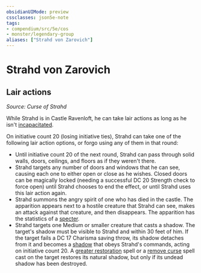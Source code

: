 ```yaml
---
obsidianUIMode: preview
cssclasses: json5e-note
tags:
- compendium/src/5e/cos
- monster/legendary-group
aliases: ["Strahd von Zarovich"]
---
```

# Strahd von Zarovich

## Lair actions
_Source: Curse of Strahd_

While Strahd is in Castle Ravenloft, he can take lair actions as long as he isn't [incapacitated](2-Mechanics/CLI/rules/conditions.md#Incapacitated).

On initiative count 20 (losing initiative ties), Strahd can take one of the following lair action options, or forgo using any of them in that round:

- Until initiative count 20 of the next round, Strahd can pass through solid walls, doors, ceilings, and floors as if they weren't there.  
- Strahd targets any number of doors and windows that he can see, causing each one to either open or close as he wishes. Closed doors can be magically locked (needing a successful DC 20 Strength check to force open) until Strahd chooses to end the effect, or until Strahd uses this lair action again.  
- Strahd summons the angry spirit of one who has died in the castle. The apparition appears next to a hostile creature that Strahd can see, makes an attack against that creature, and then disappears. The apparition has the statistics of a [specter](2-Mechanics/CLI/bestiary/undead/specter.md).  
- Strahd targets one Medium or smaller creature that casts a shadow. The target's shadow must be visible to Strahd and within 30 feet of him. If the target fails a DC 17 Charisma saving throw, its shadow detaches from it and becomes a [shadow](2-Mechanics/CLI/bestiary/undead/shadow.md) that obeys Strahd's commands, acting on initiative count 20. A [greater restoration](2-Mechanics/CLI/spells/greater-restoration.md) spell or a [remove curse](2-Mechanics/CLI/spells/remove-curse.md) spell cast on the target restores its natural shadow, but only if its undead shadow has been destroyed.